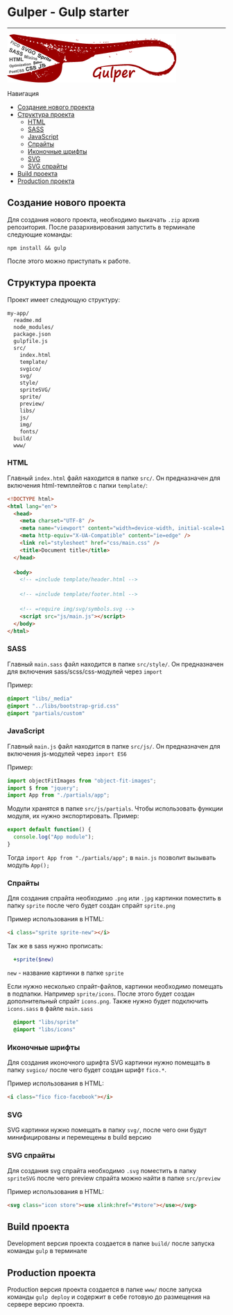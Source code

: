 # Gulper - Gulp starter

---

![Gulper](src/screen/gulper.png)

Навигация

- [Создание нового проекта](#Создание-нового-проекта)
- [Структура проекта](#Структура-проекта)
  - [HTML](#html)
  - [SASS](#sass)
  - [JavaScript](#javascript)
  - [Спрайты](#Спрайты)
  - [Иконочные шрифты](#Иконочные-шрифты)
  - [SVG](#svg)
  - [SVG спрайты](#svg-спрайты)
- [Build проекта](#build-проекта)
- [Production проекта](#production-проекта)

## Создание нового проекта

Для создания нового проекта, необходимо выкачать `.zip` архив репозитория. После разархивирования запустить в терминале следующие команды:

```
npm install && gulp
```

После этого можно приступать к работе.

## Структура проекта

Проект имеет следующую структуру:

```
my-app/
  readme.md
  node_modules/
  package.json
  gulpfile.js
  src/
    index.html
    template/
    svgico/
    svg/
    style/
    spriteSVG/
    sprite/
    preview/
    libs/
    js/
    img/
    fonts/
  build/
  www/
```

### HTML

Главный `index.html` файл находится в папке `src/`. Он предназначен для включения html-темплейтов с папки `template/`:

```html
<!DOCTYPE html>
<html lang="en">
  <head>
    <meta charset="UTF-8" />
    <meta name="viewport" content="width=device-width, initial-scale=1.0" />
    <meta http-equiv="X-UA-Compatible" content="ie=edge" />
    <link rel="stylesheet" href="css/main.css" />
    <title>Document title</title>
  </head>

  <body>
    <!-- =include template/header.html -->

    <!-- =include template/footer.html -->

    <!-- =require img/svg/symbols.svg -->
    <script src="js/main.js"></script>
  </body>
</html>
```

### SASS

Главный `main.sass` файл находится в папке `src/style/`. Он предназначен для включения sass/scss/css-модулей через `import`

Пример:

```sass
@import "libs/_media"
@import "../libs/bootstrap-grid.css"
@import "partials/custom"
```

### JavaScript

Главный `main.js` файл находится в папке `src/js/`. Он предназначен для включения js-модулей через `import ES6`

Пример:

```js
import objectFitImages from "object-fit-images";
import $ from "jquery";
import App from "./partials/app";
```

Модули хранятся в папке `src/js/partials`. Чтобы использовать функции модуля, их нужно экспортировать. Пример:

```js
export default function() {
  console.log("App module");
}
```

Тогда `import App from "./partials/app";` в `main.js` позволит вызывать модуль `App();`

### Спрайты

Для создания спрайта необходимо `.png` или `.jpg` картинки поместить в папку `sprite` после чего будет создан спрайт `sprite.png`

Пример использования в HTML:

```html
<i class="sprite sprite-new"></i>
```

Так же в sass нужно прописать:

```sass
  +sprite($new)
```

`new` - название картинки в папке `sprite`

Если нужно несколько спрайт-файлов, картинки необходимо помещать в подпапки. Например `sprite/icons`. После этого будет создан дополнительный спрайт `icons.png`. Также нужно будет подключить `icons.sass` в файле `main.sass`

```sass
  @import "libs/sprite"
  @import "libs/icons"
```

### Иконочные шрифты

Для создания иконочного шрифта SVG картинки нужно помещать в папку `svgico/` после чего будет создан шрифт `fico.*`.

Пример использования в HTML:

```html
<i class="fico fico-facebook"></i>
```

### SVG

SVG картинки нужно помещать в папку `svg/`, после чего они будут минифицированы и перемещены в build версию

### SVG спрайты

Для создания svg спрайта необходимо `.svg` поместить в папку `spriteSVG` после чего preview спрайта можно найти в папке `src/preview`

Пример использования в HTML:

```html
<svg class="icon store"><use xlink:href="#store"></use></svg>
```

## Build проекта

Development версия проекта создается в папке `build/` после запуска команды `gulp` в терминале

## Production проекта

Production версия проекта создается в папке `www/` после запуска команды `gulp deploy` и содержит в себе готовую до размещения на сервере версию проекта.
